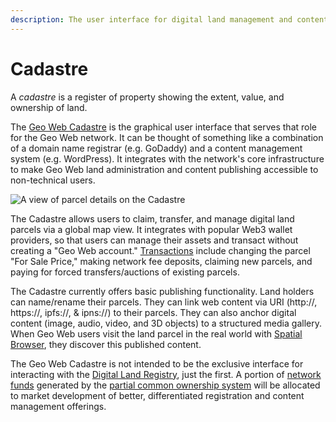 ```yaml
---
description: The user interface for digital land management and content publishing.
---
```


# Cadastre

A _cadastre_ is a register of property showing the extent, value, and ownership of land.

The [Geo Web Cadastre](http://cadastre.geoweb.eth.link) is the graphical user interface that serves that role for the Geo Web network. It can be thought of something like a combination of a domain name registrar (e.g. GoDaddy) and a content management system (e.g. WordPress). It integrates with the network's core infrastructure to make Geo Web land administration and content publishing accessible to non-technical users.

![A view of parcel details on the Cadastre](<../.gitbook/assets/Cadastre Edit.png>)

The Cadastre allows users to claim, transfer, and manage digital land parcels via a global map view. It integrates with popular Web3 wallet providers, so that users can manage their assets and transact without creating a "Geo Web account." [Transactions](land-transaction-types.md) include changing the parcel "For Sale Price," making network fee deposits, claiming new parcels, and paying for forced transfers/auctions of existing parcels.

The Cadastre currently offers basic publishing functionality. Land holders can name/rename their parcels. They can link web content via URI (http://, https://, ipfs://, & ipns://) to their parcels. They can also anchor digital content (image, audio, video, and 3D objects) to a structured media gallery. When Geo Web users visit the land parcel in the real world with [Spatial Browser](spatial-browsing.md), they discover this published content.

The Geo Web Cadastre is not intended to be the exclusive interface for interacting with the [Digital Land Registry](digital-land-registry.md), just the first. A portion of [network funds](network-funds.md) generated by the [partial common ownership system](partial-common-ownership.md) will be allocated to market development of better, differentiated registration and content management offerings.
